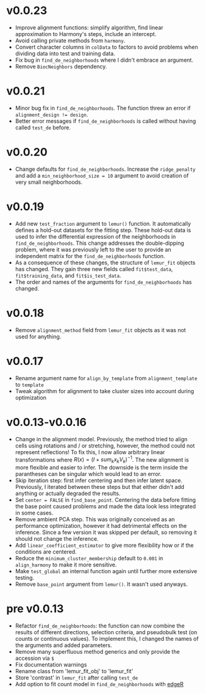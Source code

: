 # v0.0.23

* Improve alignment functions: simplify algorithm, find linear approximation to Harmony's steps,
include an intercept.
* Avoid calling private methods from `harmony`.
* Convert character columns in `colData` to factors to avoid problems when dividing data into
test and training data.
* Fix bug in `find_de_neighborhoods` where I didn't embrace an argument.
* Remove `BiocNeighbors` dependency.

# v0.0.21

* Minor bug fix in `find_de_neighborhoods`. The function threw an error if `alignment_design != design`. 
* Better error messages if `find_de_neighborhoods` is called without having called `test_de` before.

# v0.0.20

* Change defaults for `find_de_neighborhoods`. Increase the `ridge_penalty` and add a `min_neighborhood_size = 10` argument
to avoid creation of very small neighborhoods.

# v0.0.19

* Add new `test_fraction` argument to `lemur()` function. It automatically defines a hold-out datasets for the fitting step.
These hold-out data is used to infer the differential expression of the neighborhoods in `find_de_neighborhoods`. This change
addresses the double-dipping problem, where it was previously left to the user to provide an independent matrix for the 
`find_de_neighborhoods` function.
* As a consequence of these changes, the structure of `lemur_fit` objects has changed. They gain three new fields called
`fit$test_data`, `fit$training_data`, and `fit$is_test_data`.
* The order and names of the arguments for `find_de_neighborhoods` has changed.

# v0.0.18

* Remove `alignment_method` field from `lemur_fit` objects as it was not used for anything.

# v0.0.17

* Rename argument name for `align_by_template` from `alignment_template` to `template`
* Tweak algorithm for alignment to take cluster sizes into account during optimization

# v0.0.13-v0.0.16

* Change in the alignment model. Previously, the method tried to align cells using
rotations and / or stretching, however, the method could not represent reflections! 
To fix this, I now allow arbitrary linear transformations where $R(x) = (I + sum_k x_k V_k)^{-1}$. The
new alignment is more flexible and easier to infer. The downside is the term inside the parantheses can be 
singular which would lead to an error.
* Skip iteration step: first infer centering and then infer latent space. Previously, I iterated between these steps 
but that either didn't add anything or actually degraded the results.
* Set `center = FALSE` in `find_base_point`. Centering the data before fitting the base point caused
problems and made the data look less integrated in some cases.
* Remove ambient PCA step. This was originally conceived as an performance optimization, however
it had detrimental effects on the inference. Since a few version it was skipped per default, so removing
it should not change the inference.
* Add `linear_coefficient_estimator` to give more flexibility how or if the conditions are centered.
* Reduce the `minimum_cluster_membership` default to `0.001` in `align_harmony` to make it more sensitive.
* Make `test_global` an internal function again until further more extensive testing.
* Remove `base_point` argument from `lemur()`. It wasn't used anyways.

# pre v0.0.13
* Refactor `find_de_neighborhoods`: the function can now combine the results of
different directions, selection criteria, and pseudobulk test (on counts or 
continuous values). To implement this, I changed the names of the arguments and
added parameters.
* Remove many superfluous method generics and only provide the accession via `$`
* Fix documentation warnings
* Rename class from 'lemur_fit_obj' to 'lemur_fit'
* Store 'contrast' in `lemur_fit` after calling `test_de`
* Add option to fit count model in `find_de_neighborhoods` with [edgeR](https://bioconductor.org/packages/edgeR/)
